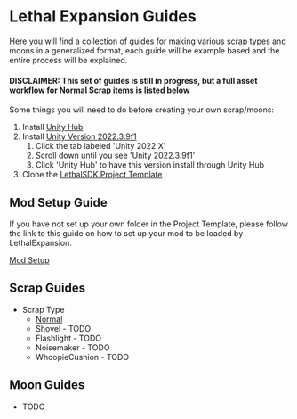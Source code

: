 # Lethal Expansion Guides
Here you will find a collection of guides for making various scrap types and moons in a generalized format, each guide will be example based and the entire process will be explained.

#### DISCLAIMER: This set of guides is still in progress, but a full asset workflow for Normal Scrap items is listed below

Some things you will need to do before creating your own scrap/moons:
1. Install [Unity Hub](https://unity.com/download)
2. Install [Unity Version 2022.3.9f1](https://unity.com/releases/editor/archive)
   1. Click the tab labeled 'Unity 2022.X'
   2. Scroll down until you see 'Unity 2022.3.9f1'
   3. Click 'Unity Hub' to have this version install through Unity Hub
3. Clone the [LethalSDK Project Template](https://github.com/HolographicWings/LethalSDK-Unity-Project)

## Mod Setup Guide
If you have not set up your own folder in the Project Template, please follow the link to this guide on how to set up your mod to be loaded by LethalExpansion.

[Mod Setup](./ModSetup.md)

## Scrap Guides
- Scrap Type
  - [Normal](./ScrapGuides/NormalScrapType.md)
  - Shovel - TODO
  - Flashlight - TODO
  - Noisemaker - TODO
  - WhoopieCushion - TODO

## Moon Guides
- TODO